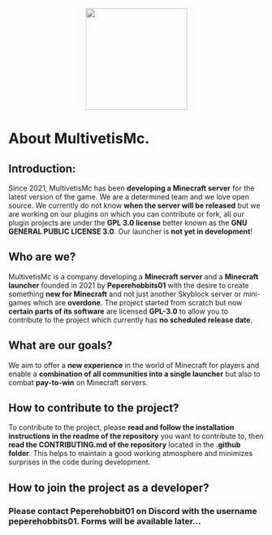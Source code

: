 <p align="center"><a target="_blank" href="https://www.multivetismc.com"><img height="200" src="https://github.com/MultivetisMc/.github/blob/main/Assets/MultivetisMc.png"></a></p>

# About MultivetisMc.

## Introduction:

Since 2021, MultivetisMc has been **developing a Minecraft server** for the latest version of the game. We are a determined team and we love open source. We currently do not know **when the server will be released** but we are working on our plugins on which you can contribute or fork, all our plugin projects are under the **GPL 3.0 license** better known as the **GNU GENERAL PUBLIC LICENSE 3.0**. Our launcher is **not yet in development**!

## Who are we?

MultivetisMc is a company developing a **Minecraft server** and a **Minecraft launcher** founded in 2021 by **Peperehobbits01** with the desire to create something **new for Minecraft** and not just another Skyblock server or mini-games which are **overdone**. The project started from scratch but now **certain parts of its software** are licensed **GPL-3.0** to allow you to contribute to the project which currently has **no scheduled release date**.

## What are our goals?

We aim to offer a **new experience** in the world of Minecraft for players and enable a **combination of all communities into a single launcher** but also to combat **pay-to-win** on Minecraft servers.

## How to contribute to the project?

To contribute to the project, please **read and follow the installation instructions in the readme of the repository** you want to contribute to, then **read the CONTRIBUTING.md of the repository** located in the **.github folder**. This helps to maintain a good working atmosphere and minimizes surprises in the code during development.

## How to join the project as a developer?

### Please contact Peperehobbit01 on Discord with the username peperehobbits01. Forms will be available later...
